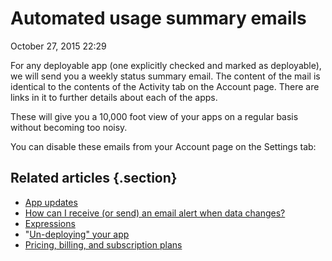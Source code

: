 #  Automated usage summary emails


October 27, 2015 22:29

For any deployable app (one explicitly checked and marked as deployable), we
will send you a weekly status summary email. The content of the mail is
identical to the contents of the Activity tab on the Account page. There are
links in it to further details about each of the apps.

These will give you a 10,000 foot view of your apps on a regular basis without
becoming too noisy.

You can disable these emails from your Account page on the Settings tab:

## Related articles {.section}

  * [App updates](App-updates)
  * [How can I receive (or send) an email alert when data changes?](How-can-I-receive-or-send-an-email-alert-when-data-changes-)
  * [Expressions](Expressions)
  * "[Un-deploying" your app](-Un-deploying-your-app)
  * [Pricing, billing, and subscription plans](Pricing-billing-and-subscription-plans)

